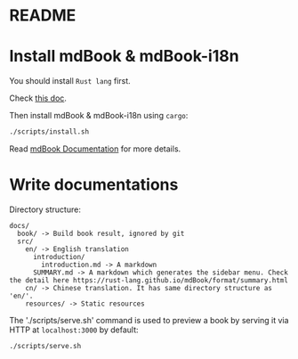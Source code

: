 # README

# Install mdBook & mdBook-i18n

You should install `Rust lang` first.

Check [this doc](https://www.rust-lang.org/learn/get-started).

Then install mdBook & mdBook-i18n using `cargo`:

```bash
./scripts/install.sh
```

Read [mdBook Documentation](https://rust-lang.github.io/mdBook/format/summary.html) for more details.

# Write documentations

Directory structure:
```text
docs/
  book/ -> Build book result, ignored by git
  src/
    en/ -> English translation
      introduction/
        introduction.md -> A markdown
      SUMMARY.md -> A markdown which generates the sidebar menu. Check the detail here https://rust-lang.github.io/mdBook/format/summary.html
    cn/ -> Chinese translation. It has same directory structure as 'en/'.
    resources/ -> Static resources
```

The './scripts/serve.sh' command is used to preview a book by serving it via HTTP at `localhost:3000` by default:
```bash
./scripts/serve.sh
```

